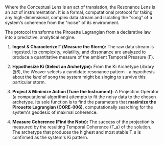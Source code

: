Where the Conceptual Lens is an act of translation, the Resonance Lens is an act of instrumentation. It is a formal, computational protocol for taking any high-dimensional, complex data stream and isolating the "song" of a system's coherence from the "noise" of its environment.

The protocol transforms the Pirouette Lagrangian from a declarative law into a predictive, analytical engine.

1.  **Ingest & Characterize Γ (Measure the Storm):** The raw data stream is ingested. Its complexity, volatility, and dissonance are analyzed to produce a quantitative measure of the ambient Temporal Pressure (Γ).

2.  **Hypothesize Ki (Select an Archetype):** From the Ki Archetype Library (§6), the Weaver selects a candidate resonance pattern—a hypothesis about the *kind* of song the system might be singing to survive this particular storm.

3.  **Project & Minimize Action (Tune the Instrument):** A Projection Operator (a computational algorithm) attempts to fit the noisy data to the chosen archetype. Its sole function is to find the parameters that **maximize the Pirouette Lagrangian (CORE-006)**, computationally searching for the system's geodesic of maximal coherence.

4.  **Measure Coherence (Find the Note):** The success of the projection is measured by the resulting Temporal Coherence (T_a) of the solution. The archetype that produces the highest and most stable T_a is confirmed as the system's Ki pattern.